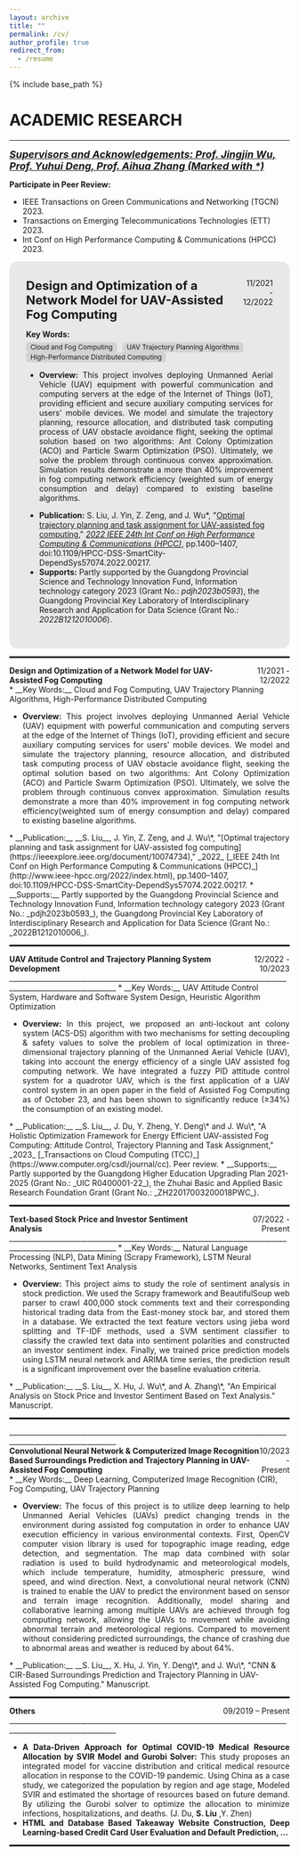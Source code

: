 ```yaml
---
layout: archive
title: ""
permalink: /cv/
author_profile: true
redirect_from:
  - /resume
---
```


{% include base_path %}
<style>
    .tag {
        display: inline-block;
        background-color: lightgray;
        padding: 3px 8px;
        border-radius: 5px;
        margin-right: 5px;
        font-size: 12px;
        line-height: 1;
    }
    .project-title {
        font-size: 22px;
    }
</style>

ACADEMIC RESEARCH
======
____________________________________________________________________________________________________________
<span style="font-size:18px; font-style: italic; text-decoration: underline;"><strong>Supervisors and Acknowledgements: Prof. Jingjin Wu, Prof. Yuhui Deng, Prof. Aihua Zhang (Marked with *)</strong></span>

__Participate in Peer Review:__
  * IEEE Transactions on Green Communications and Networking (TGCN) 2023.
  * Transactions on Emerging Telecommunications Technologies (ETT) 2023.
  * Int Conf on High Performance Computing & Communications (HPCC) 2023.


<div style="background-color: rgba(211, 211, 211, 0.5); border-radius: 15px; padding: 30px;">
    <div style="display: flex; justify-content: space-between;">
        <div style="text-align: left;">
          <strong class="project-title">Design and Optimization of a Network Model for UAV-Assisted Fog Computing</strong></div>
        <div style="text-align: right;">11/2021 - 12/2022</div>
    </div>
    <p><strong>Key Words:</strong> 
      <span style="display: inline-block; margin-top: 5px;">
        <span class="tag"><i class="fas fa-tag"></i> Cloud and Fog Computing</span>
        <span class="tag"><i class="fas fa-tag"></i> UAV Trajectory Planning Algorithms</span>
        <span class="tag"><i class="fas fa-tag"></i> High-Performance Distributed Computing</span>
    </span></p>
    <ul style="text-align: justify;">
      <li><strong>Overview:</strong> This project involves deploying Unmanned Aerial Vehicle (UAV) equipment with powerful communication and computing servers at the edge of the Internet of Things (IoT), providing efficient and secure auxiliary computing services for users' mobile devices. We model and simulate the trajectory planning, resource allocation, and distributed task computing process of UAV obstacle avoidance flight, seeking the optimal solution based on two algorithms: Ant Colony Optimization (ACO) and Particle Swarm Optimization (PSO). Ultimately, we solve the problem through continuous convex approximation. Simulation results demonstrate a more than 40% improvement in fog computing network efficiency (weighted sum of energy consumption and delay) compared to existing baseline algorithms.</li>
    </ul>
    <ul>
    <li><strong>Publication:</strong> S. Liu, J. Yin, Z. Zeng, and J. Wu*, "<a href="https://ieeexplore.ieee.org/document/10074734">Optimal trajectory planning and task assignment for UAV-assisted fog computing</a>," <i><a href="http://www.ieee-hpcc.org/2022/index.html">2022 IEEE 24th Int Conf on High Performance Computing & Communications (HPCC)</a></i>, pp.1400–1407, doi:10.1109/HPCC-DSS-SmartCity-DependSys57074.2022.00217.</li>
    <li><strong>Supports:</strong> Partly supported by the Guangdong Provincial Science and Technology Innovation Fund, Information technology category 2023 (Grant No.: <i>pdjh2023b0593</i>), the Guangdong Provincial Key Laboratory of Interdisciplinary Research and Application for Data Science (Grant No.: <i>2022B1212010006</i>).</li>
    </ul>
</div>


<hr style="border: none; border-top: 2px solid black;"> 
<div style="display: flex; justify-content: space-between;">
    <div style="text-align: left;"><strong>Design and Optimization of a Network Model for UAV-Assisted Fog Computing</strong></div>
    <div style="text-align: right;">11/2021 - 12/2022</div>
</div>
* __Key Words:__ Cloud and Fog Computing, UAV Trajectory Planning Algorithms, High-Performance Distributed Computing
<ul style="text-align: justify;">
  <li><strong>Overview:</strong> This project involves deploying Unmanned Aerial Vehicle (UAV) equipment with powerful communication and computing servers at the edge of the Internet of Things (IoT), providing efficient and secure auxiliary computing services for users' mobile devices. We model and simulate the trajectory planning, resource allocation, and distributed task computing process of UAV obstacle avoidance flight, seeking the optimal solution based on two algorithms: Ant Colony Optimization (ACO) and Particle Swarm Optimization (PSO). Ultimately, we solve the problem through continuous convex approximation. Simulation results demonstrate a more than 40% improvement in fog computing network efficiency(weighted sum of energy consumption and delay) compared to existing baseline algorithms. </li>
</ul>
* __Publication:__ __S. Liu__, J. Yin, Z. Zeng, and J. Wu\*, "[Optimal trajectory planning and task assignment for UAV-assisted fog computing](https://ieeexplore.ieee.org/document/10074734)," _2022_ [_IEEE 24th Int Conf on High Performance Computing & Communications (HPCC)_](http://www.ieee-hpcc.org/2022/index.html), pp.1400–1407, doi:10.1109/HPCC-DSS-SmartCity-DependSys57074.2022.00217.
* __Supports:__ Partly supported by the Guangdong Provincial Science and Technology Innovation Fund, Information technology category 2023 (Grant No.: _pdjh2023b0593_), the Guangdong Provincial Key Laboratory of Interdisciplinary Research and Application for Data Science (Grant No.: _2022B1212010006_).




<hr style="border: none; border-top: 2px solid black;"> 
<div style="display: flex; justify-content: space-between;">
    <div style="text-align: left;"><strong>UAV Attitude Control and Trajectory Planning System Development</strong></div>
    <div style="text-align: right;">12/2022 - 10/2023</div>
</div>
____________________________________________________________________________________________________________
* __Key Words:__ UAV Attitude Control System, Hardware and Software System Design, Heuristic Algorithm Optimization
<ul style="text-align: justify;">
  <li><strong>Overview:</strong> In this project, we proposed an anti-lockout ant colony system (ACS-DS) algorithm with two mechanisms for setting decoupling & safety values to solve the problem of local optimization in three-dimensional trajectory planning of the Unmanned Aerial Vehicle (UAV), taking into account the energy efficiency of a single UAV assisted fog computing network. We have integrated a fuzzy PID attitude control system for a quadrotor UAV, which is the first application of a UAV control system in an open paper in the field of Assisted Fog Computing as of October 23, and has been shown to significantly reduce (≥34%) the consumption of an existing model. </li>
</ul>
* __Publication:__ __S. Liu__, J. Du, Y. Zheng, Y. Deng\* and J. Wu\*, "A Holistic Optimization Framework for Energy Efficient UAV-assisted Fog Computing: Attitude Control, Trajectory Planning and Task Assignment," _2023_ [_Transactions on Cloud Computing (TCC)_](https://www.computer.org/csdl/journal/cc). Peer review.
* __Supports:__ Partly supported by the Guangdong Higher Education Upgrading Plan 2021-2025 (Grant No.: _UIC R0400001-22_), the Zhuhai Basic and Applied Basic Research Foundation Grant (Grant No.: _ZH22017003200018PWC_).




<hr style="border: none; border-top: 2px solid black;"> 
<div style="display: flex; justify-content: space-between;">
    <div style="text-align: left;"><strong>Text-based Stock Price and Investor Sentiment Analysis</strong></div>
    <div style="text-align: right;">07/2022 - Present</div>
</div>
____________________________________________________________________________________________________________
* __Key Words:__ Natural Language Processing (NLP), Data Mining (Scrapy Framework), LSTM Neural Networks, Sentiment Text Analysis
<ul style="text-align: justify;">
  <li><strong>Overview:</strong> This project aims to study the role of sentiment analysis in stock prediction. We used the Scrapy framework and BeautifulSoup web parser to crawl 400,000 stock comments text and their corresponding historical trading data from the East-money stock bar, and stored them in a database. We extracted the text feature vectors using jieba word splitting and TF-IDF methods, used a SVM sentiment classifier to classify the crawled text data into sentiment polarities and constructed an investor sentiment index. Finally, we trained price prediction models using LSTM neural network and ARIMA time series, the prediction result is a significant improvement over the baseline evaluation criteria. </li>
</ul>
* __Publication:__ __S. Liu__, X. Hu, J. Wu\*, and A. Zhang\*, "An Empirical Analysis on Stock Price and Investor Sentiment Based on Text Analysis." Manuscript.



<hr style="border: none; border-top: 2px solid black;"> 
____________________________________________________________________________________________________________
<div style="display: flex; justify-content: space-between;">
    <div style="text-align: left;"><strong>Convolutional Neural Network & Computerized Image Recognition Based Surroundings Prediction and Trajectory Planning in UAV-Assisted Fog Computing</strong></div>
    <div style="text-align: right;">10/2023 - Present</div>
</div>
* __Key Words:__ Deep Learning, Computerized Image Recognition (CIR), Fog Computing, UAV Trajectory Planning
<ul style="text-align: justify;">
  <li><strong>Overview:</strong> The focus of this project is to utilize deep learning to help Unmanned Aerial Vehicles (UAVs) predict changing trends in the environment during assisted fog computation in order to enhance UAV execution efficiency in various environmental contexts. First, OpenCV computer vision library is used for topographic image reading, edge detection, and segmentation. The map data combined with solar radiation is used to build hydrodynamic and meteorological models, which include temperature, humidity, atmospheric pressure, wind speed, and wind direction. Next, a convolutional neural network (CNN) is trained to enable the UAV to predict the environment based on sensor and terrain image recognition. Additionally, model sharing and collaborative learning among multiple UAVs are achieved through fog computing network, allowing the UAVs to movement while avoiding abnormal terrain and meteorological regions. Compared to movement without considering predicted surroundings, the chance of crashing due to abnormal areas and weather is reduced by about 64%. </li>
</ul>
* __Publication:__ __S. Liu__, X. Hu, J. Yin, Y. Deng\*, and J. Wu\*, "CNN & CIR-Based Surroundings Prediction and Trajectory Planning in UAV-Assisted Fog Computing." Manuscript.



<hr style="border: none; border-top: 2px solid black;"> 
<div style="display: flex; justify-content: space-between;">
    <div style="text-align: left;"><strong>Others</strong></div>
    <div style="text-align: right;">09/2019 – Present</div>
</div>
____________________________________________________________________________________________________________
<ul style="text-align: justify;">
  <li><strong>A Data-Driven Approach for Optimal COVID-19 Medical Resource Allocation by SVIR Model and Gurobi Solver:</strong> This study proposes an integrated model for vaccine distribution and critical medical resource allocation in response to the COVID-19 pandemic. Using China as a case study, we categorized the population by region and age stage, Modeled SVIR and estimated the shortage of resources based on future demand. By utilizing the Gurobi solver to optimize the allocation to minimize infections, hospitalizations, and deaths. (J. Du, <strong>S. Liu</strong> ,Y. Zhen) </li>
  <li><strong>HTML and Database Based Takeaway Website Construction, Deep Learning-based Credit Card User Evaluation and Default Prediction, ...</strong> </li>
</ul>

<hr style="border: none; border-top: 2px solid black;"> 

